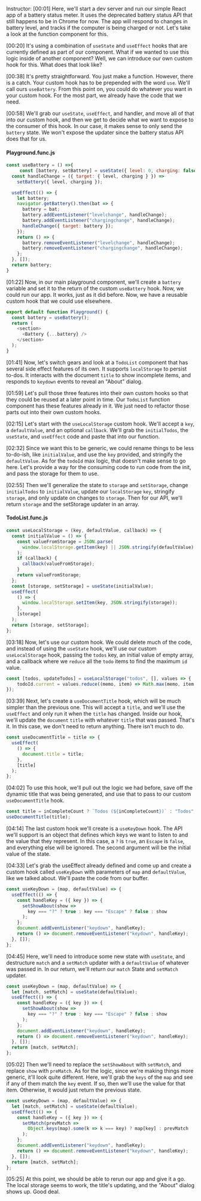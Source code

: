 Instructor: [00:01] Here, we'll start a dev server and run our simple React app of a battery status meter. It uses the deprecated battery status API that still happens to be in Chrome for now. The app will respond to changes in battery level, and tracks if the computer is being charged or not. Let's take a look at the function component for this.

[00:20] It's using a combination of `useState` and `useEffect` hooks that are currently defined as part of our component. What if we wanted to use this logic inside of another component? Well, we can introduce our own custom hook for this. What does that look like?

[00:38] It's pretty straightforward. You just make a function. However, there is a catch. Your custom hook has to be prepended with the word `use`. We'll call ours `useBattery`. From this point on, you could do whatever you want in your custom hook. For the most part, we already have the code that we need.

[00:58] We'll grab our `useState`, `useEffect`, and handler, and move all of that into our custom hook, and then we get to decide what we want to expose to the consumer of this hook. In our case, it makes sense to only send the `battery` state. We won't expose the updater since the battery status API does that for us.

#### Playground.func.js
```javascript
const useBattery = () =>{
     const [battery, setBattery] = useState({ level: 0, charging: false });
  const handleChange = ({ target: { level, charging } }) =>
    setBattery({ level, charging });

  useEffect(() => {
    let battery;
    navigator.getBattery().then(bat => {
      battery = bat;
      battery.addEventListener("levelchange", handleChange);
      battery.addEventListener("chargingchange", handleChange);
      handleChange({ target: battery });
    });
    return () => {
      battery.removeEventListener("levelchange", handleChange);
      battery.removeEventListener("chargingchange", handleChange);
    };
  }, []);
  return battery;
}
```

[01:22] Now, in our main playground component, we'll create a `battery` variable and set it to the return of the custom `useBattery` hook. Now, we could run our app. It works, just as it did before. Now, we have a reusable custom hook that we could use elsewhere.

```javascript
export default function Playground() {
  const battery = useBattery();
  return (
    <section>
      <Battery {...battery} />
    </section>
  );
}
```

[01:41] Now, let's switch gears and look at a `TodoList` component that has several side effect features of its own. It supports `localStorage` to persist to-dos. It interacts with the document `title` to show incomplete items, and responds to `keydown` events to reveal an "About" dialog.

[01:59] Let's pull those three features into their own custom hooks so that they could be reused at a later point in time. Our `TodoList` function component has these features already in it. We just need to refactor those parts out into their own custom hooks.

[02:15] Let's start with the `useLocalStorage` custom hook. We'll accept a `key`, a `defaultValue`, and an optional `callback`. We'll grab the `initialTodos`, the `useState`, and `useEffect` code and paste that into our function.

[02:32] Since we want this to be generic, we could rename things to be less to-do-ish, like `initialValue`, and use the `key` provided, and stringify the `defaultValue`. As for the `todoId` max logic, that doesn't make sense to go here. Let's provide a way for the consuming code to run code from the init, and pass the storage for them to use.

[02:55] Then we'll generalize the state to `storage` and `setStorage`, change `initialTodos` to `initialValue`, update our `localStorage` `key`, stringify `storage`, and only update on changes to `storage`. Then for our API, we'll return `storage` and the setStorage updater in an array.


#### TodoList.func.js
```javascript
const useLocalStorage = (key, defaultValue, callback) => {
  const initialValue = () => {
    const valueFromStorage = JSON.parse(
      window.localStorage.getItem(key) || JSON.stringify(defaultValue)
    );
    if (callback) {
      callback(valueFromStorage);
    }
    return valueFromStorage;
  };
  const [storage, setStorage] = useState(initialValue);
  useEffect(
    () => {
      window.localStorage.setItem(key, JSON.stringify(storage));
    },
    [storage]
  );
  return [storage, setStorage];
};
```

[03:18] Now, let's use our custom hook. We could delete much of the code, and instead of using the `useState` hook, we'll use our custom `useLocalStorage` hook, passing the `todos` key, an initial value of empty array, and a callback where we `reduce` all the `todo` items to find the maximum `id` value.

```javascript
const [todos, updateTodos] = useLocalStorage("todos", [], values => {
    todoId.current = values.reduce((memo, item) => Math.max(memo, item.id), 0);
});
```

[03:39] Next, let's create a `useDocumentTitle` hook, which will be much simpler than the previous one. This will accept a `title`, and we'll use the `useEffect` and only run it when the `title` has changed. Inside our hook, we'll update the `document` `title` with whatever `title` that was passed. That's it. In this case, we don't need to return anything. There isn't much to do.

```javascript
const useDocumentTitle = title => {
  useEffect(
    () => {
      document.title = title;
    },
    [title]
  );
};
```

[04:02] To use this hook, we'll pull out the logic we had before, save off the dynamic title that was being generated, and use that to pass to our custom `useDocumentTitle` hook.

```javascript
const title = inCompleteCount ? `Todos (${inCompleteCount})` : "Todos";
useDocumentTitle(title);
```

[04:14] The last custom hook we'll create is a `useKeyDown` hook. The API we'll support is an object that defines which keys we want to listen to and the value that they represent. In this case, a `?` is `true`, an `Escape` is `false`, and everything else will be ignored. The second argument will be the initial value of the state.

[04:33] Let's grab the useEffect already defined and come up and create a custom hook called `useKeyDown` with parameters of `map` and `defaultValue`, like we talked about. We'll paste the code from our buffer.

```javascript
const useKeyDown = (map, defaultValue) => {
  useEffect(() => {
    const handleKey = ({ key }) => {
      setShowAbout(show =>
        key === "?" ? true : key === "Escape" ? false : show
      );
    };
    document.addEventListener("keydown", handleKey);
    return () => document.removeEventListener("keydown", handleKey);
  }, []);
};
```

[04:45] Here, we'll need to introduce some new state with `useState`, and destructure `match` and a `setMatch` updater with a `defaultValue` of whatever was passed in. In our return, we'll return our `match` State and `setMatch` updater.

```javascript
const useKeyDown = (map, defaultValue) => {
  let [match, setMatch] = useState(defaultValue);
  useEffect(() => {
    const handleKey = ({ key }) => {
      setShowAbout(show =>
        key === "?" ? true : key === "Escape" ? false : show
      );
    };
    document.addEventListener("keydown", handleKey);
    return () => document.removeEventListener("keydown", handleKey);
  }, []);
  return [match, setMatch];
};
```

[05:02] Then we'll need to replace the `setShowAbout` with `setMatch`, and replace `show` with `preMatch`. As for the logic, since we're making things more generic, it'll look quite different. Here, we'll grab the `keys` of the `map` and see if any of them match the `key` event. If so, then we'll use the value for that item. Otherwise, it would just return the previous state.

```javascript
const useKeyDown = (map, defaultValue) => {
  let [match, setMatch] = useState(defaultValue);
  useEffect(() => {
    const handleKey = ({ key }) => {
      setMatch(prevMatch =>
        Object.keys(map).some(k => k === key) ? map[key] : prevMatch
      );
    };
    document.addEventListener("keydown", handleKey);
    return () => document.removeEventListener("keydown", handleKey);
  }, []);
  return [match, setMatch];
};
```
[05:25] At this point, we should be able to rerun our app and give it a go. The local storage seems to work, the title's updating, and the "About" dialog shows up. Good deal.
